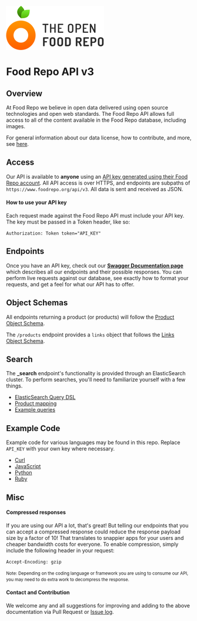![OpenFood Logo](../images/logo-foodrepo.svg??sanitize=true "FoodRepo")

# Food Repo API v3

## Overview

At Food Repo we believe in open data delivered using open source technologies and open web standards. The Food Repo API allows full access to all of the content available in the Food Repo database, including images.

For general information about our data license, how to contribute, and more, see [here](/README.md).

## Access

Our API is available to **anyone** using an [API key generated using their Food Repo account](https://www.foodrepo.org/users/me/api_keys). All API access is over HTTPS, and endpoints are subpaths of `https://www.foodrepo.org/api/v3`. All data is sent and received as JSON.

#### How to use your API key

Each request made against the Food Repo API must include your API key. The key must be passed in a Token header, like so:

```
Authorization: Token token="API_KEY"
```

## Endpoints

Once you have an API key, check out our <b>[Swagger Documentation page](https://www.foodrepo.org/api-docs/swaggers/v3)</b> which describes all our endpoints and their possible responses. You can perform live requests against our database, see exactly how to format your requests, and get a feel for what our API has to offer.

## Object Schemas

All endpoints returning a product (or products) will follow the [Product Object Schema](schema/product.md).

The `/products` endpoint provides a `links` object that follows the [Links Object Schema](schema/links.md).

## Search

The **_search** endpoint's functionality is provided through an ElasticSearch cluster. To perform searches, you'll need to familiarize yourself with a few things.

 * [ElasticSearch Query DSL](https://www.elastic.co/guide/en/elasticsearch/reference/current/query-dsl.html)
 * [Product mapping](schema/es_mapping/product.md)
 * [Example queries](code/meta/es_sample_queries_product.md)

## Example Code

Example code for various languages may be found in this repo. Replace `API_KEY` with your own key where necessary.

* [Curl](code/curl/foodrepo_api.md)
* [JavaScript](code/javascript/)
* [Python](code/python/foodrepo_api.md)
* [Ruby](code/ruby/foodrepo_api.md)

## Misc

#### Compressed responses

If you are using our API a lot, that's great! But telling our endpoints that you can accept a compressed response could reduce the response payload size by a factor of 10! That translates to snappier apps for your users and cheaper bandwidth costs for everyone. To enable compression, simply include the following header in your request:

```
Accept-Encoding: gzip
```

<small>Note: Depending on the coding language or framework you are using to consume our API, you may need to do extra work to decompress the response.</small>

#### Contact and Contribution

We welcome any and all suggestions for improving and adding to the above documentation via Pull Request or [Issue log](https://github.com/salathegroup/foodrepo_api/issues).

